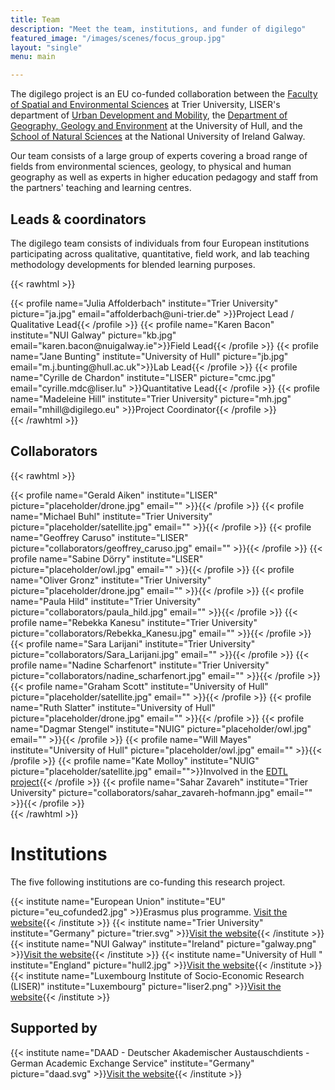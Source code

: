 ```yaml
---
title: Team
description: "Meet the team, institutions, and funder of digilego"
featured_image: "/images/scenes/focus_group.jpg"
layout: "single"
menu: main

---
```


The digilego project is an EU co-funded collaboration between the [Faculty of Spatial and Environmental Sciences](https://www.uni-trier.de/en/university/faculties-and-departments/faculty-vi/the-department) at Trier University, LISER's department of [Urban Development and Mobility](https://www.liser.lu/?type=module&id=149), the [Department of Geography, Geology and Environment](https://www.hull.ac.uk/faculties/departments/department-of-geography-geology-and-environment) at the University of Hull, and the [School of Natural Sciences](http://www.nuigalway.ie/science-engineering/school-of-natural-sciences/) at the National University of Ireland Galway.

Our team consists of a large group of experts covering a broad range of fields from environmental sciences, geology, to physical and human geography as well as experts in higher education pedagogy and staff from the partners' teaching and learning centres.

## Leads &amp; coordinators
The digilego team consists of individuals from four European institutions participating across qualitative, quantitative, field work, and lab teaching methodology developments for blended learning purposes.

{{< rawhtml >}}
  <div class="w-100 flex flex-wrap mt5">
  {{< profile name="Julia Affolderbach" institute="Trier University" picture="ja.jpg" email="affolderbach@uni-trier.de" >}}Project Lead /<br> Qualitative Lead{{< /profile >}}
  {{< profile name="Karen Bacon" institute="NUI Galway" picture="kb.jpg" email="karen.bacon@nuigalway.ie">}}Field Lead{{< /profile >}}
  {{< profile name="Jane Bunting" institute="University of Hull" picture="jb.jpg" email="m.j.bunting@hull.ac.uk">}}Lab Lead{{< /profile >}}
  {{< profile name="Cyrille de Chardon" institute="LISER" picture="cmc.jpg" email="cyrille.mdc@liser.lu" >}}Quantitative Lead{{< /profile >}}
  {{< profile name="Madeleine Hill" institute="Trier University" picture="mh.jpg" email="mhill@digilego.eu" >}}Project Coordinator{{< /profile >}}

  </div>
{{< /rawhtml >}} 

## Collaborators

{{< rawhtml >}}
  <div class="w-100 flex flex-wrap mt5">
  {{< profile name="Gerald Aiken" institute="LISER" picture="placeholder/drone.jpg" email="" >}}{{< /profile >}}
  {{< profile name="Michael Buhl" institute="Trier University" picture="placeholder/satellite.jpg" email="" >}}{{< /profile >}}
  {{< profile name="Geoffrey Caruso" institute="LISER" picture="collaborators/geoffrey_caruso.jpg" email="" >}}{{< /profile >}}
  {{< profile name="Sabine Dörry" institute="LISER" picture="placeholder/owl.jpg" email="" >}}{{< /profile >}}
  {{< profile name="Oliver Gronz" institute="Trier University" picture="placeholder/drone.jpg" email="" >}}{{< /profile >}}
  {{< profile name="Paula Hild" institute="Trier University" picture="collaborators/paula_hild.jpg" email="" >}}{{< /profile >}}
  {{< profile name="Rebekka Kanesu" institute="Trier University" picture="collaborators/Rebekka_Kanesu.jpg" email="" >}}{{< /profile >}}
  {{< profile name="Sara Larijani" institute="Trier University" picture="collaborators/Sara_Larijani.jpg" email="" >}}{{< /profile >}}
  {{< profile name="Nadine Scharfenort" institute="Trier University" picture="collaborators/nadine_scharfenort.jpg" email="" >}}{{< /profile >}}
  {{< profile name="Graham Scott" institute="University of Hull" picture="placeholder/satellite.jpg" email="" >}}{{< /profile >}}
  {{< profile name="Ruth Slatter" institute="University of Hull" picture="placeholder/drone.jpg" email="" >}}{{< /profile >}}
  {{< profile name="Dagmar Stengel" institute="NUIG" picture="placeholder/owl.jpg" email="" >}}{{< /profile >}}
  {{< profile name="Will Mayes" institute="University of Hull" picture="placeholder/owl.jpg" email="" >}}{{< /profile >}}
  {{< profile name="Kate Molloy" institute="NUIG" picture="placeholder/satellite.jpg" email="">}}Involved in the <a href='https://edtl.blog'>EDTL project</a>{{< /profile >}}
  {{< profile name="Sahar Zavareh" institute="Trier University" picture="collaborators/sahar_zavareh-hofmann.jpg" email="" >}}{{< /profile >}}
  </div>
{{< /rawhtml >}} 

# Institutions

The five following institutions are co-funding this research project.

<div class='cf'>
{{< institute name="European Union" institute="EU" picture="eu_cofunded2.jpg" >}}Erasmus plus programme. <a href="https://ec.europa.eu/programmes/erasmus-plus/">Visit the website</a>{{< /institute >}}
{{< institute name="Trier University" institute="Germany" picture="trier.svg" >}}<a href="https://www.uni-trier.de/">Visit the website</a>{{< /institute >}}
{{< institute name="NUI Galway" institute="Ireland" picture="galway.png" >}}<a href="https://www.nuigalway.ie/">Visit the website</a>{{< /institute >}}
{{< institute name="University of Hull " institute="England" picture="hull2.jpg" >}}<a href="https://www.hull.ac.uk/">Visit the website</a>{{< /institute >}}
{{< institute name="Luxembourg Institute of Socio-Economic Research (LISER)" institute="Luxembourg" picture="liser2.png" >}}<a href="http://liser.lu">Visit the website</a>{{< /institute >}}
</div>

## Supported by

<div class='cf'>
{{< institute name="DAAD - Deutscher Akademischer Austauschdients - German Academic Exchange Service" institute="Germany" picture="daad.svg" >}}<a href="https://www.daad.de/en/">Visit the website</a>{{< /institute >}}
</div>

